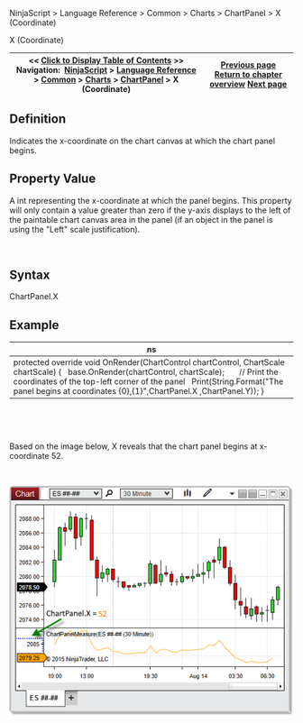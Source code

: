 ﻿


NinjaScript \> Language Reference \> Common \> Charts \> ChartPanel \> X (Coordinate)






















X (Coordinate)







| \<\< [Click to Display Table of Contents](x_coordinate_chartpanel.md) \>\> **Navigation:**     [NinjaScript](ninjascript-1.md) \> [Language Reference](language_reference_wip-1.md) \> [Common](common-1.md) \> [Charts](chart-1.md) \> [ChartPanel](chartpanel-1.md) \> X (Coordinate) | [Previous page](w_width_chartpanel-1.md) [Return to chapter overview](chartpanel-1.md) [Next page](y_coordinate_chartpanel-1.md) |
| --- | --- |











## Definition


Indicates the x\-coordinate on the chart canvas at which the chart panel begins. 


## 


## Property Value


A int representing the x\-coordinate at which the panel begins. This property will only contain a value greater than zero if the y\-axis displays to the left of the paintable chart canvas area in the panel (if an object in the panel is using the "Left" scale justification).


 


## Syntax


ChartPanel.X


## 


## Example




| ns |
| --- |
| protected override void OnRender(ChartControl chartControl, ChartScale chartScale) {    base.OnRender(chartControl, chartScale);         // Print the coordinates of the top\-left corner of the panel    Print(String.Format("The panel begins at coordinates {0},{1}",ChartPanel.X ,ChartPanel.Y)); } |



 


 


Based on the image below, X reveals that the chart panel begins at x\-coordinate 52\.


 


![ChartPanel_X](chartpanel_x.png)








